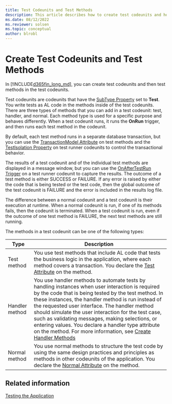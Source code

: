 ```yaml
---
title: Test Codeunits and Test Methods
description: This article describes how to create test codeunits and how to create test methods in the test codeunits. 
ms.date: 08/12/2022
ms.reviewer: solsen
ms.topic: conceptual
author: blrobl
---
```


# Create Test Codeunits and Test Methods

In [!INCLUDE[d365fin_long_md](includes/d365fin_long_md.md)], you can create test codeunits and then test methods in the test codeunits.  

Test codeunits are codeunits that have the [SubType Property](properties/devenv-subtype-codeunit-property.md) set to **Test**. You write tests as AL code in the methods inside of the test codeunits. There are three types of methods that you can add in a test codeunit: test, handler, and normal. Each method type is used for a specific purpose and behaves differently. When a test codeunit runs, it runs the **OnRun** trigger, and then runs each test method in the codeunit.

By default, each test method runs in a separate database transaction, but you can use the [TransactionModel Attribute](attributes/devenv-transactionmodel-attribute.md) on test methods and the [TestIsolation Property](properties/devenv-testisolation-property.md) on test runner codeunits to control the transactional behavior. 

The results of a test codeunit and of the individual test methods are displayed in a message window, but you can use the [OnAfterTestRun Trigger](triggers-auto/codeunit/devenv-onaftertestrun-codeunit-trigger.md) on a test runner codeunit to capture the results. The outcome of a test method is either SUCCESS or FAILURE. If any error is raised by either the code that is being tested or the test code, then the global outcome of the test codeunit is FAILURE and the error is included in the results log file.  

The difference between a normal codeunit and a test codeunit is their execution at runtime. When a normal codeunit is run, if one of its methods fails, then the codeunit is terminated. When a test codeunit is run, even if the outcome of one test method is FAILURE, the next test methods are still running.  

The methods in a test codeunit can be one of the following types:  

|Type|Description|
|-------|-----------|
|Test method|You use test methods that include AL code that tests the business logic in the application, where each method covers a transaction. You declare the [Test Attribute](/dynamics365/business-central/dev-itpro/developer/attributes/devenv-test-attribute) on the method.|
|Handler method|You use handler methods to automate tests by handling instances when user interaction is required by the code that is being tested by the test method. In these instances, the handler method is run instead of the requested user interface. The handler method should simulate the user interaction for the test case, such as validating messages, making selections, or entering values. You declare a handler type attribute on the method. For more information, see [Create Handler Methods](devenv-creating-handler-methods.md) |
|Normal method|You use normal methods to structure the test code by using the same design practices and principles as methods in other codeunits of the application. You declare the [Normal Attribute](/dynamics365/business-central/dev-itpro/developer/attributes/devenv-normal-attribute) on the method.|

## Related information

[Testing the Application](devenv-Testing-Application.md)
